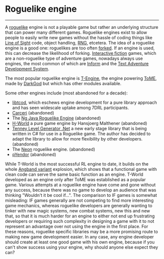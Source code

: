 # Roguelike engine

---

A [roguelike](what_a_roguelike_is.md) engine is not a playable game but rather an underlying structure that can power many different games. Roguelike engines exist to allow people to easily write new games without the hassle of coding things like [Line of Sight](line_of_sight.md) code, object handling, [RNG](random_number_generator.md), etcetera. The idea of a roguelike engine is a good one: roguelikes are too often [forked](<http://www.wikipedia.org/wiki/Fork_(software_development)>). If an engine is used, this can decrease the likelihood of forking. [Interactive fiction](http://www.wikipedia.org/wiki/Interactive_fiction) games, which are a non-roguelike type of adventure games, nowadays always use engines, the most common of which are [Inform](http://www.wikipedia.org/wiki/Inform) and the [Text Adventure Development System](http://www.wikipedia.org/wiki/TADS).

The most popular roguelike engine is [T-Engine](t-engine.md), the engine powering [ToME](tome.md), made by [DarkGod](darkgod.md) but which has other modules available.

Some other engines include (most abandoned for a decade):

- [libtcod](libtcod.md), which eschews engine development for a pure library approach and has seen widescale uptake among 7DRL participants.
- [Carceri](carceri.md) (abandoned)
- The [Ng Java Roguelike Engine](ng_java_roguelike_engine.md) (abandoned)
- [H-World](h-world.md) a pure game engine by Hansjoerg Malthener (abandoned)
- [Tenney Level Generator .Net](tenney_level_generator_.net.md) a new early stage library that is being written in C# for use in a Roguelike game. The author has decided to adapt the library to allow for more flexibility by other developers. (abandoned)
- The [Neon](neon.md) roguelike engine. (abandoned)
- [pYendor](pyendor.md) (abandoned)

While T-World is the most successful RL engine to date, it builds on the whole [Angband variant](list_of_angband_variants.md) explosion, which shows that a functional game with clean code can serve the same basic function as an engine. T-World developed as an engine only after ToME was established as a popular game. Various attempts at a roguelike engine have come and gone without any success, because there was no game to develop an audience that was thinking "Wouldn't it be cool if...". The comparison to IF games is somewhat misleading: IF games generally are not competing to find more interesting game mechanics, whereas roguelike developers are generally wanting to tinker with new magic systems, new combat systems, new this and new that, so that it is much harder for an engine to either not end up frustrating developers or requiring such complexity in designing a game with it to not represent an advantage over not using the engine in the first place. For these reasons, roguelike specific libraries may be a more promising route to making new game development easier. In any case, any engine developer should create at least one good game with his own engine, because if you can't show success using your engine, why should anyone else expect they can?
